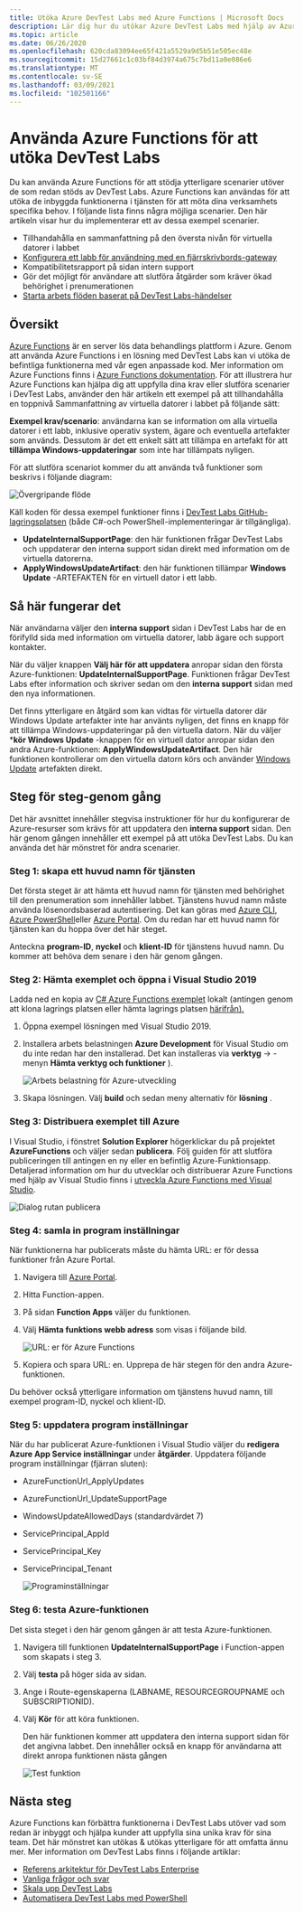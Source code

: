 ```yaml
---
title: Utöka Azure DevTest Labs med Azure Functions | Microsoft Docs
description: Lär dig hur du utökar Azure DevTest Labs med hjälp av Azure Functions.
ms.topic: article
ms.date: 06/26/2020
ms.openlocfilehash: 620cda83094ee65f421a5529a9d5b51e505ec48e
ms.sourcegitcommit: 15d27661c1c03bf84d3974a675c7bd11a0e086e6
ms.translationtype: MT
ms.contentlocale: sv-SE
ms.lasthandoff: 03/09/2021
ms.locfileid: "102501166"
---
```

# <a name="use-azure-functions-to-extend-devtest-labs"></a>Använda Azure Functions för att utöka DevTest Labs
Du kan använda Azure Functions för att stödja ytterligare scenarier utöver de som redan stöds av DevTest Labs. Azure Functions kan användas för att utöka de inbyggda funktionerna i tjänsten för att möta dina verksamhets specifika behov. I följande lista finns några möjliga scenarier. Den här artikeln visar hur du implementerar ett av dessa exempel scenarier.

- Tillhandahålla en sammanfattning på den översta nivån för virtuella datorer i labbet
- [Konfigurera ett labb för användning med en fjärrskrivbords-gateway](configure-lab-remote-desktop-gateway.md)
- Kompatibilitetsrapport på sidan intern support
- Gör det möjligt för användare att slutföra åtgärder som kräver ökad behörighet i prenumerationen
- [Starta arbets flöden baserat på DevTest Labs-händelser](https://github.com/RogerBestMsft/DTL-SecureArtifactData)

## <a name="overview"></a>Översikt
[Azure Functions](../azure-functions/functions-overview.md) är en server lös data behandlings plattform i Azure. Genom att använda Azure Functions i en lösning med DevTest Labs kan vi utöka de befintliga funktionerna med vår egen anpassade kod. Mer information om Azure Functions finns i [Azure Functions dokumentation](../azure-functions/functions-overview.md). För att illustrera hur Azure Functions kan hjälpa dig att uppfylla dina krav eller slutföra scenarier i DevTest Labs, använder den här artikeln ett exempel på att tillhandahålla en toppnivå Sammanfattning av virtuella datorer i labbet på följande sätt:

**Exempel krav/scenario**: användarna kan se information om alla virtuella datorer i ett labb, inklusive operativ system, ägare och eventuella artefakter som används.  Dessutom är det ett enkelt sätt att tillämpa en artefakt för att **tillämpa Windows-uppdateringar** som inte har tillämpats nyligen.

För att slutföra scenariot kommer du att använda två funktioner som beskrivs i följande diagram:  

![Övergripande flöde](./media/extend-devtest-labs-azure-functions/flow.png)

Käll koden för dessa exempel funktioner finns i [DevTest Labs GitHub-lagringsplatsen](https://github.com/Azure/azure-devtestlab/tree/master/samples/DevTestLabs/AzureFunctions) (både C#-och PowerShell-implementeringar är tillgängliga).

- **UpdateInternalSupportPage**: den här funktionen frågar DevTest Labs och uppdaterar den interna support sidan direkt med information om de virtuella datorerna.
- **ApplyWindowsUpdateArtifact**: den här funktionen tillämpar **Windows Update** -ARTEFAKTEN för en virtuell dator i ett labb.

## <a name="how-it-works"></a>Så här fungerar det
När användarna väljer den **interna support** sidan i DevTest Labs har de en förifylld sida med information om virtuella datorer, labb ägare och support kontakter.  

När du väljer knappen **Välj här för att uppdatera** anropar sidan den första Azure-funktionen: **UpdateInternalSupportPage**. Funktionen frågar DevTest Labs efter information och skriver sedan om den **interna support** sidan med den nya informationen.

Det finns ytterligare en åtgärd som kan vidtas för virtuella datorer där Windows Update artefakter inte har använts nyligen, det finns en knapp för att tillämpa Windows-uppdateringar på den virtuella datorn. När du väljer ***kör Windows Update** -knappen för en virtuell dator anropar sidan den andra Azure-funktionen: **ApplyWindowsUpdateArtifact**. Den här funktionen kontrollerar om den virtuella datorn körs och använder [Windows Update](https://github.com/Azure/azure-devtestlab/tree/master/Artifacts/windows-install-windows-updates) artefakten direkt.

## <a name="step-by-step-walkthrough"></a>Steg för steg-genom gång
Det här avsnittet innehåller stegvisa instruktioner för hur du konfigurerar de Azure-resurser som krävs för att uppdatera den **interna support** sidan. Den här genom gången innehåller ett exempel på att utöka DevTest Labs. Du kan använda det här mönstret för andra scenarier.

### <a name="step-1-create-a-service-principal"></a>Steg 1: skapa ett huvud namn för tjänsten 
Det första steget är att hämta ett huvud namn för tjänsten med behörighet till den prenumeration som innehåller labbet. Tjänstens huvud namn måste använda lösenordsbaserad autentisering. Det kan göras med [Azure CLI](/cli/azure/create-an-azure-service-principal-azure-cli), [Azure PowerShell](/powershell/azure/create-azure-service-principal-azureps)eller [Azure Portal](../active-directory/develop/howto-create-service-principal-portal.md). Om du redan har ett huvud namn för tjänsten kan du hoppa över det här steget.

Anteckna **program-ID**, **nyckel** och **klient-ID** för tjänstens huvud namn. Du kommer att behöva dem senare i den här genom gången. 

### <a name="step-2-download-the-sample-and-open-in-visual-studio-2019"></a>Steg 2: Hämta exemplet och öppna i Visual Studio 2019
Ladda ned en kopia av [C# Azure Functions exemplet](https://github.com/Azure/azure-devtestlab/tree/master/samples/DevTestLabs/AzureFunctions/CSharp) lokalt (antingen genom att klona lagrings platsen eller hämta lagrings platsen [härifrån).](https://github.com/Azure/azure-devtestlab/archive/master.zip)  

1. Öppna exempel lösningen med Visual Studio 2019.  
1. Installera arbets belastningen **Azure Development** för Visual Studio om du inte redan har den installerad. Det kan installeras via **verktyg**  ->  -menyn **Hämta verktyg och funktioner** ).

    ![Arbets belastning för Azure-utveckling](./media/extend-devtest-labs-azure-functions/azure-development-workload-vs.png)
1. Skapa lösningen. Välj **build** och sedan meny alternativ för **lösning** .

### <a name="step-3-deploy-the-sample-to-azure"></a>Steg 3: Distribuera exemplet till Azure
I Visual Studio, i fönstret **Solution Explorer** högerklickar du på projektet **AzureFunctions** och väljer sedan **publicera**. Följ guiden för att slutföra publiceringen till antingen en ny eller en befintlig Azure-Funktionsapp. Detaljerad information om hur du utvecklar och distribuerar Azure Functions med hjälp av Visual Studio finns i [utveckla Azure Functions med Visual Studio](../azure-functions/functions-develop-vs.md).

![Dialog rutan publicera](./media/extend-devtest-labs-azure-functions/publish-dialog.png)


### <a name="step-4--gather-application-settings"></a>Steg 4: samla in program inställningar
När funktionerna har publicerats måste du hämta URL: er för dessa funktioner från Azure Portal. 

1. Navigera till [Azure Portal](https://portal.azure.com). 
1. Hitta Function-appen.
1. På sidan **Function Apps** väljer du funktionen. 
1. Välj **Hämta funktions webb adress** som visas i följande bild. 

    ![URL: er för Azure Functions](./media/extend-devtest-labs-azure-functions/function-url.png)
4. Kopiera och spara URL: en. Upprepa de här stegen för den andra Azure-funktionen. 

Du behöver också ytterligare information om tjänstens huvud namn, till exempel program-ID, nyckel och klient-ID.


### <a name="step-5--update-application-settings"></a>Steg 5: uppdatera program inställningar
När du har publicerat Azure-funktionen i Visual Studio väljer du **redigera Azure App Service inställningar** under **åtgärder**. Uppdatera följande program inställningar (fjärran sluten):

- AzureFunctionUrl_ApplyUpdates
- AzureFunctionUrl_UpdateSupportPage
- WindowsUpdateAllowedDays (standardvärdet 7)
- ServicePrincipal_AppId
- ServicePrincipal_Key
- ServicePrincipal_Tenant

    ![Programinställningar](./media/extend-devtest-labs-azure-functions/application-settings.png)

### <a name="step-6-test-the-azure-function"></a>Steg 6: testa Azure-funktionen
Det sista steget i den här genom gången är att testa Azure-funktionen.  

1. Navigera till funktionen **UpdateInternalSupportPage** i Function-appen som skapats i steg 3. 
1. Välj **testa** på höger sida av sidan. 
1. Ange i Route-egenskaperna (LABNAME, RESOURCEGROUPNAME och SUBSCRIPTIONID).
1. Välj **Kör** för att köra funktionen.  

    Den här funktionen kommer att uppdatera den interna support sidan för det angivna labbet. Den innehåller också en knapp för användarna att direkt anropa funktionen nästa gången

    ![Test funktion](./media/extend-devtest-labs-azure-functions/test-function.png)

## <a name="next-steps"></a>Nästa steg
Azure Functions kan förbättra funktionerna i DevTest Labs utöver vad som redan är inbyggt och hjälpa kunder att uppfylla sina unika krav för sina team. Det här mönstret kan utökas & utökas ytterligare för att omfatta ännu mer.  Mer information om DevTest Labs finns i följande artiklar: 

- [Referens arkitektur för DevTest Labs Enterprise](devtest-lab-reference-architecture.md)
- [Vanliga frågor och svar](devtest-lab-faq.md)
- [Skala upp DevTest Labs](devtest-lab-guidance-scale.md)
- [Automatisera DevTest Labs med PowerShell](https://github.com/Azure/azure-devtestlab/tree/master/samples/DevTestLabs/Modules/Library/Tests)








